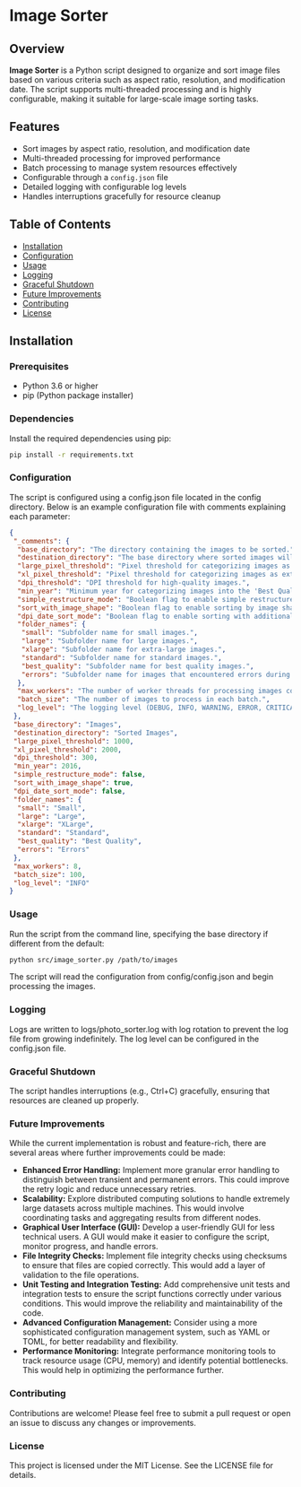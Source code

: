 # Image Sorter

## Overview

**Image Sorter** is a Python script designed to organize and sort image files based on various criteria such as aspect ratio, resolution, and modification date. The script supports multi-threaded processing and is highly configurable, making it suitable for large-scale image sorting tasks.

## Features

- Sort images by aspect ratio, resolution, and modification date
- Multi-threaded processing for improved performance
- Batch processing to manage system resources effectively
- Configurable through a `config.json` file
- Detailed logging with configurable log levels
- Handles interruptions gracefully for resource cleanup

## Table of Contents

- [Installation](#installation)
- [Configuration](#configuration)
- [Usage](#usage)
- [Logging](#logging)
- [Graceful Shutdown](#graceful-shutdown)
- [Future Improvements](#future-improvements)
- [Contributing](#contributing)
- [License](#license)

## Installation

### Prerequisites

- Python 3.6 or higher
- pip (Python package installer)

### Dependencies

Install the required dependencies using pip:

```bash
pip install -r requirements.txt
```

### Configuration

The script is configured using a config.json file located in the config directory. Below is an example configuration file with comments explaining each parameter:

```json
{
 "_comments": {
  "base_directory": "The directory containing the images to be sorted.",
  "destination_directory": "The base directory where sorted images will be stored.",
  "large_pixel_threshold": "Pixel threshold for categorizing images as large.",
  "xl_pixel_threshold": "Pixel threshold for categorizing images as extra-large.",
  "dpi_threshold": "DPI threshold for high-quality images.",
  "min_year": "Minimum year for categorizing images into the 'Best Quality' folder.",
  "simple_restructure_mode": "Boolean flag to enable simple restructure mode.",
  "sort_with_image_shape": "Boolean flag to enable sorting by image shape.",
  "dpi_date_sort_mode": "Boolean flag to enable sorting with additional criteria based on DPI and modification date.",
  "folder_names": {
   "small": "Subfolder name for small images.",
   "large": "Subfolder name for large images.",
   "xlarge": "Subfolder name for extra-large images.",
   "standard": "Subfolder name for standard images.",
   "best_quality": "Subfolder name for best quality images.",
   "errors": "Subfolder name for images that encountered errors during processing."
  },
  "max_workers": "The number of worker threads for processing images concurrently.",
  "batch_size": "The number of images to process in each batch.",
  "log_level": "The logging level (DEBUG, INFO, WARNING, ERROR, CRITICAL)"
 },
 "base_directory": "Images",
 "destination_directory": "Sorted Images",
 "large_pixel_threshold": 1000,
 "xl_pixel_threshold": 2000,
 "dpi_threshold": 300,
 "min_year": 2016,
 "simple_restructure_mode": false,
 "sort_with_image_shape": true,
 "dpi_date_sort_mode": false,
 "folder_names": {
  "small": "Small",
  "large": "Large",
  "xlarge": "XLarge",
  "standard": "Standard",
  "best_quality": "Best Quality",
  "errors": "Errors"
 },
 "max_workers": 8,
 "batch_size": 100,
 "log_level": "INFO"
}
```

### Usage

Run the script from the command line, specifying the base directory if different from the default:

```bash
python src/image_sorter.py /path/to/images
```

The script will read the configuration from config/config.json and begin processing the images.

### Logging

Logs are written to logs/photo_sorter.log with log rotation to prevent the log file from growing indefinitely. The log level can be configured in the config.json file.

### Graceful Shutdown

The script handles interruptions (e.g., Ctrl+C) gracefully, ensuring that resources are cleaned up properly.

### Future Improvements

While the current implementation is robust and feature-rich, there are several areas where further improvements could be made:

- **Enhanced Error Handling:** Implement more granular error handling to distinguish between transient and permanent errors. This could improve the retry logic and reduce unnecessary retries.
- **Scalability:** Explore distributed computing solutions to handle extremely large datasets across multiple machines. This would involve coordinating tasks and aggregating results from different nodes.
- **Graphical User Interface (GUI):** Develop a user-friendly GUI for less technical users. A GUI would make it easier to configure the script, monitor progress, and handle errors.
- **File Integrity Checks:** Implement file integrity checks using checksums to ensure that files are copied correctly. This would add a layer of validation to the file operations.
- **Unit Testing and Integration Testing:** Add comprehensive unit tests and integration tests to ensure the script functions correctly under various conditions. This would improve the reliability and maintainability of the code.
- **Advanced Configuration Management:** Consider using a more sophisticated configuration management system, such as YAML or TOML, for better readability and flexibility.
- **Performance Monitoring:** Integrate performance monitoring tools to track resource usage (CPU, memory) and identify potential bottlenecks. This would help in optimizing the performance further.

### Contributing

Contributions are welcome! Please feel free to submit a pull request or open an issue to discuss any changes or improvements.

### License

This project is licensed under the MIT License. See the LICENSE file for details.
